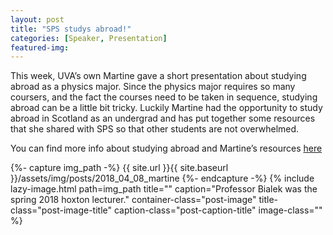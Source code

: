 ```yaml
---
layout: post
title: "SPS studys abroad!"
categories: [Speaker, Presentation]
featured-img:
---
```


This week, UVA’s own Martine gave a short presentation about studying abroad as a physics major. Since the physics major requires so many coursers, and the fact the courses need to be taken in sequence, studying abroad can be a little bit tricky. Luckily Martine had the opportunity to study abroad in Scotland as an undergrad and has put together some resources that she shared with SPS so that other students are not overwhelmed.

You can find more info about studying abroad and Martine’s resources [here](https://pages.shanti.virginia.edu/SPS_at_UVA/resources/info-about-studying-aborad/)

{%- capture img_path -%}
 {{ site.url }}{{ site.baseurl }}/assets/img/posts/2018_04_08_martine
 {%- endcapture -%}
{% include lazy-image.html 
    path=img_path 
    title="" 
    caption="Professor Bialek was the spring 2018 hoxton lecturer." 
    container-class="post-image" 
    title-class="post-image-title" 
    caption-class="post-caption-title"
    image-class=""  
 %}